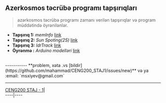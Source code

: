 ## Azerkosmos təcrübə programı tapşırıqları
> azərkosmos təcrübə programı zamanı verilən tapşırıqlar və program müddətində öyrənilənlər.

* **Tapşırıq 1:** *memInfo* [link](https://github.com/mahammad/CENG200_STAJ1/blob/master/memInfo/lang/az.md#meminfo-to-excel)
* **Tapşırıq 2:** *Sun Spoting(2S)* [link](https://github.com/mahammad/CENG200_STAJ1/blob/master/2S/lang/az.md#sun-spoting)
* **Tapşırıq 3:** *ldrTrack* [link](https://github.com/mahammad/CENG200_STAJ1/blob/master/ldrTrack/lang/az.md#ldrtrack)
* **Öyrənmə   :** *Arduino modelləri* [link](https://github.com/mahammad/CENG200_STAJ1/blob/master/arduino-exp/a_models.md#arduino-modelleri)

<br>
-----------
**problem, xəta .vs [bildir](https://github.com/mahammad/CENG200_STAJ1/issues/new)** və ya :email: `msxiyev@gmail.com`

---------------------------
   [CENG200 STAJ - 1](https://github.com/mahammad/CENG200_STAJ1#ceng200-staj---1)| 	     
 ----|----